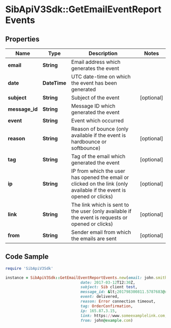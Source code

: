 # SibApiV3Sdk::GetEmailEventReportEvents

## Properties

Name | Type | Description | Notes
------------ | ------------- | ------------- | -------------
**email** | **String** | Email address which generates the event | 
**date** | **DateTime** | UTC date-time on which the event has been generated | 
**subject** | **String** | Subject of the event | [optional] 
**message_id** | **String** | Message ID which generated the event | 
**event** | **String** | Event which occurred | 
**reason** | **String** | Reason of bounce (only available if the event is hardbounce or softbounce) | [optional] 
**tag** | **String** | Tag of the email which generated the event | [optional] 
**ip** | **String** | IP from which the user has opened the email or clicked on the link (only available if the event is opened or clicks) | [optional] 
**link** | **String** | The link which is sent to the user (only available if the event is requests or opened or clicks) | [optional] 
**from** | **String** | Sender email from which the emails are sent | [optional] 

## Code Sample

```ruby
require 'SibApiV3Sdk'

instance = SibApiV3Sdk::GetEmailEventReportEvents.new(email: john.smith@example.com,
                                 date: 2017-03-12T12:30Z,
                                 subject: Sib client test,
                                 message_id: &lt;201798300811.5787683@relay.domain.com&gt;,
                                 event: delivered,
                                 reason: Error connection timeout,
                                 tag: OrderConfirmation,
                                 ip: 165.87.3.15,
                                 link: https://www.someexamplelink.com,
                                 from: john@example.com)
```


